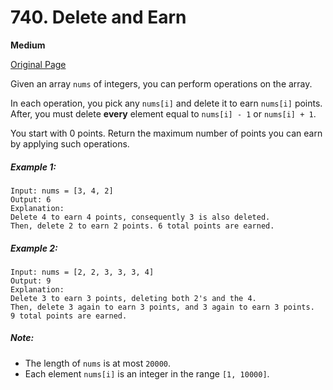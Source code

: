 # 740. Delete and Earn

**Medium**

[Original Page](https://leetcode.com/problems/delete-and-earn/)

Given an array `nums` of integers, you can perform operations on the array.

In each operation, you pick any `nums[i]` and delete it to earn `nums[i]` points. After, you must delete __every__ element equal to `nums[i] - 1` or `nums[i] + 1`.

You start with 0 points. Return the maximum number of points you can earn by applying such operations.

##### Example 1:
```
Input: nums = [3, 4, 2]
Output: 6
Explanation: 
Delete 4 to earn 4 points, consequently 3 is also deleted.
Then, delete 2 to earn 2 points. 6 total points are earned.
```

##### Example 2: 
```
Input: nums = [2, 2, 3, 3, 3, 4]
Output: 9
Explanation: 
Delete 3 to earn 3 points, deleting both 2's and the 4.
Then, delete 3 again to earn 3 points, and 3 again to earn 3 points.
9 total points are earned.
```

##### Note:
- The length of `nums` is at most `20000`.
- Each element `nums[i]` is an integer in the range `[1, 10000]`.
